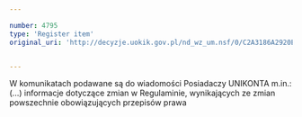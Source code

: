 ```yaml
---

number: 4795
type: 'Register item'
original_uri: 'http://decyzje.uokik.gov.pl/nd_wz_um.nsf/0/C2A3186A2920E4D0C1257B820031252C?OpenDocument'


---
```


W komunikatach podawane są do wiadomości Posiadaczy UNIKONTA m.in.: (...) informacje dotyczące zmian w Regulaminie, wynikających ze zmian powszechnie obowiązujących przepisów prawa
